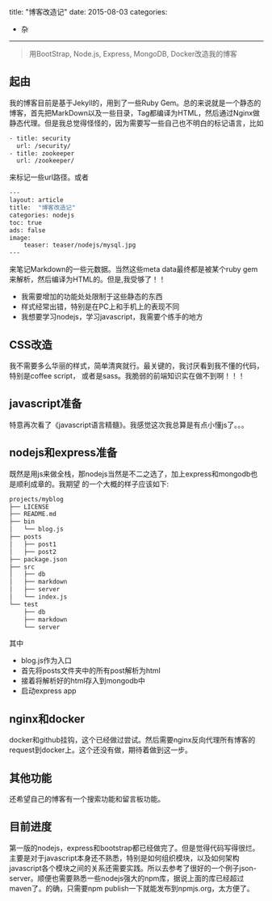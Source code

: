 title:  "博客改造记"
date: 2015-08-03
categories:
- 杂
---
> 用BootStrap, Node.js, Express, MongoDB, Docker改造我的博客

## 起由

我的博客目前是基于Jekyll的，用到了一些Ruby Gem。总的来说就是一个静态的博客，首先把MarkDown以及一些目录，Tag都编译为HTML，然后通过Nginx做静态代理。但是我总觉得怪怪的，因为需要写一些自己也不明白的标记语言，比如
``` bash
- title: security
  url: /security/
- title: zookeeper
  url: /zookeeper/
```
来标记一些url路径。或者
``` bash
---
layout: article
title:  "博客改造记"
categories: nodejs
toc: true
ads: false
image:
    teaser: teaser/nodejs/mysql.jpg
---
```
来笔记Markdown的一些元数据。当然这些meta data最终都是被某个ruby gem来解析，然后编译为HTML的。但是,我受够了！！
- 我需要增加的功能处处限制于这些静态的东西
- 样式经常出错，特别是在PC上和手机上的表现不同
- 我想要学习nodejs，学习javascript，我需要个练手的地方

## CSS改造
我不需要多么华丽的样式，简单清爽就行。最关键的，我讨厌看到我不懂的代码，特别是coffee script，
或者是sass。我脆弱的前端知识实在做不到啊！！！

## javascript准备
特意再次看了《javascript语言精髓》。我感觉这次我总算是有点小懂js了。。。

## nodejs和express准备
既然是用js来做全栈，那nodejs当然是不二之选了，加上express和mongodb也是顺利成章的。我期望
的一个大概的样子应该如下:
``` bash
projects/myblog
├── LICENSE
├── README.md
├── bin
│   └── blog.js
├── posts
│   ├── post1
│   ├── post2
├── package.json
├── src
│   ├── db
│   ├── markdown
│   ├── server
│   └── index.js
└── test
    ├── db
    ├── markdown
    └── server
```
其中
- blog.js作为入口
- 首先将posts文件夹中的所有post解析为html
- 接着将解析好的html存入到mongodb中
- 启动express app

## nginx和docker
docker和github挂钩，这个已经做过尝试。然后需要nginx反向代理所有博客的request到docker上。这个还没有做，期待着做到这一步。

## 其他功能
还希望自己的博客有一个搜索功能和留言板功能。

## 目前进度
第一版的nodejs，express和bootstrap都已经做完了。但是觉得代码写得很烂。主要是对于javascript本身还不熟悉，特别是如何组织模块，以及如何架构javascript各个模块之间的关系还需要实践。所以去参考了很好的一个例子json-server。顺便也需要熟悉一些nodejs强大的npm库，据说上面的库已经超过maven了。的确，只需要npm publish一下就能发布到npmjs.org，太方便了。